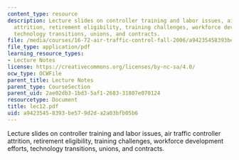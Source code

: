 ```yaml
---
content_type: resource
description: Lecture slides on controller training and labor issues, air traffic controller
  attrition, retirement eligibility, training challenges, workforce development efforts,
  technology transitions, unions, and contracts.
file: /media/courses/16-72-air-traffic-control-fall-2006/a94235458393be579d2da2a03bfb05b6_lec12.pdf
file_type: application/pdf
learning_resource_types:
- Lecture Notes
license: https://creativecommons.org/licenses/by-nc-sa/4.0/
ocw_type: OCWFile
parent_title: Lecture Notes
parent_type: CourseSection
parent_uid: 2ae02db3-1bd3-5af1-2683-31807e070124
resourcetype: Document
title: lec12.pdf
uid: a9423545-8393-be57-9d2d-a2a03bfb05b6
---
```

Lecture slides on controller training and labor issues, air traffic controller attrition, retirement eligibility, training challenges, workforce development efforts, technology transitions, unions, and contracts.